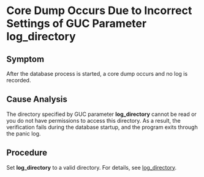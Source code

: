 # Core Dump Occurs Due to Incorrect Settings of GUC Parameter log\_directory<a name="EN-US_TOPIC_0289901017"></a>

## Symptom<a name="en-us_topic_0283137178_en-us_topic_0059778167_s7a2ed06fefd0448fae90f40fe4291f8d"></a>

After the database process is started, a core dump occurs and no log is recorded.

## Cause Analysis<a name="en-us_topic_0283137178_en-us_topic_0059778167_s74d2dfcb815b4d8ca504c549a923e5ed"></a>

The directory specified by GUC parameter  **log\_directory**  cannot be read or you do not have permissions to access this directory. As a result, the verification fails during the database startup, and the program exits through the panic log.

## Procedure<a name="en-us_topic_0283137178_section485620163250"></a>

Set  **log\_directory**  to a valid directory. For details, see  [log\_directory](en-us_topic_0289900945.md#en-us_topic_0283136719_en-us_topic_0237124721_en-us_topic_0059778787_sfbedf09fcf1a4223a4538679f80f12a9).

